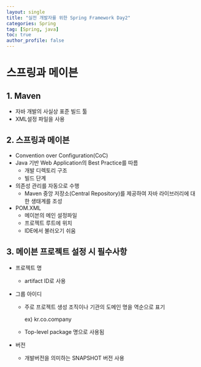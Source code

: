 ```yaml
---
layout: single
title: "실전 개발자를 위한 Spring Framework Day2"
categories: Spring
tag: [Spring, java]
toc: true
author_profile: false
---
```

# 스프링과 메이븐

## 1. Maven

* 자바 개발의 사실상 표준 빌드 툴
* XML설정 파일을 사용



## 2. 스프링과 메이븐

* Convention over Configuration(CoC)
* Java 기반 Web Application의 Best Practice를 따름
  * 개발 디렉토리 구조
  * 빌드 단계
* 의존성 관리를 자동으로 수행
  * Maven 중앙 저장소(Central Repository)를 제공하여 자바 라이브러리에 대한 생태계를 조성
* POM.XML
  * 메이븐의 메인 설정파일
  * 프로젝트 루트에 위치
  * IDE에서 불러오기 쉬움



## 3. 메이븐 프로젝트 설정 시 필수사항

* 프로젝트 명

  * artifact ID로 사용

* 그룹 아이디

  * 주로 프로젝트 생성 조직이나 기관의 도메인 명을 역순으로 표기

    ex) kr.co.company

  * Top-level package 명으로 사용됨

* 버전

  * 개발버전을 의미하는 SNAPSHOT 버전 사용

